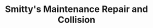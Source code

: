 ---
title: "Smitty's Maintenance Repair and Collision"
url: /easton/smittys-maintenance-repair-and-collision/
shop: Autowerkstatt
---